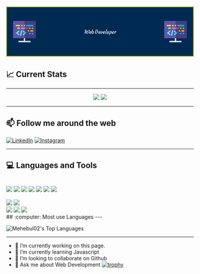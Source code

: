 

![Header](./github-header-image.png)
  
## :chart_with_upwards_trend: Current Stats

 ---

<p align="center">
 <img  src="https://github-readme-stats.vercel.app/api?username=Mehebul02&show_icons=true&theme=bear" width="400">
  <img src="https://github-readme-streak-stats.herokuapp.com?user=Mehebul02&theme=dark&hide_border=true" width="400">
</p>

--- 
## :mailbox: Follow me around the web
<a href="https://www.linkedin.com/in/mehebul-alif-9b865025b/" target="_blank"><img src="https://img.shields.io/badge/LinkedIn-%230077B5.svg?&style=flat-square&logo=linkedin&logoColor=white" alt="LinkedIn" width="300"></a>
<a href="https://www.instagram.com/alif.islam.212/" target="_blank"><img src="https://img.shields.io/badge/Instagram-%23E4405F.svg?&style=flat-square&logo=instagram&logoColor=white" alt="Instagram" width="300"></a>

--- 
## :computer: Languages and Tools

</br>
<code><img width="8%" src="https://www.vectorlogo.zone/logos/w3_html5/w3_html5-icon.svg"></code>
  <code><img width="8%" src="https://www.vectorlogo.zone/logos/w3_css/w3_css-icon.svg"></code>
  <code><img width="8%" src="https://www.vectorlogo.zone/logos/tailwindcss/tailwindcss-icon.svg"></code>
  <code><img width="8%" src="https://www.vectorlogo.zone/logos/javascript/javascript-icon.svg"></code>
  <code><img width="8%" src="https://www.vectorlogo.zone/logos/reactjs/reactjs-icon.svg"></code>
  <code><img width="8%" src="https://www.vectorlogo.zone/logos/nodejs/nodejs-horizontal.svg"></code>
  <code><img width="8%" src="https://www.vectorlogo.zone/logos/mongodb/mongodb-icon.svg"></code>
    <br /></br>
  <code><img width="8%" src="https://www.vectorlogo.zone/logos/sqlite/sqlite-ar21.svg"></code>
  <code><img width="8%" src="https://www.vectorlogo.zone/logos/firebase/firebase-ar21.svg"></code>
  <br />
  <code><img width="10%" src="https://www.vectorlogo.zone/logos/git-scm/git-scm-ar21.svg"></code>
  <code><img width="10%" src="https://www.vectorlogo.zone/logos/yaml/yaml-ar21.svg"></code>
  <code><img width="10%" src="https://www.vectorlogo.zone/logos/gnu_bash/gnu_bash-ar21.svg"></code>
</br>
## :computer: Most use Languages
---

![Mehebul02's Top Languages](https://github-readme-stats.vercel.app/api/top-langs/?username=Mehebul02&theme=vue-dark&show_icons=true&hide_border=true&layout=compact)

---
- 🔭 I’m currently working on this page. 
- 🌱 I’m currently learning Javascript 
- 👯 I’m looking to collaborate on Github 
- 💬 Ask me about Web Development 
[![trophy](https://github-profile-trophy.vercel.app/?username=Mehebul02)](https://github.com/ryo-ma/github-profile-trophy)







